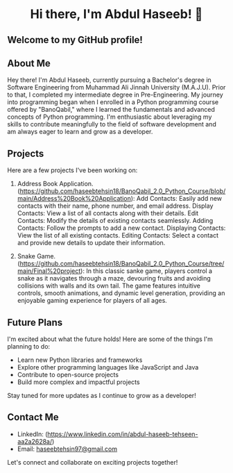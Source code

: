 # <div  align="center">Hi there, I'm Abdul Haseeb! 👋</div>

## Welcome to my GitHub profile!

## About Me
Hey there! I'm Abdul Haseeb, currently pursuing a Bachelor's degree in Software Engineering from Muhammad Ali Jinnah University (M.A.J.U). Prior to that, I completed my intermediate degree in Pre-Engineering. My journey into programming began when I enrolled in a Python programming course offered by "BanoQabil," where I learned the fundamentals and advanced concepts of Python programming.
I'm enthusiastic about leveraging my skills to contribute meaningfully to the field of software development and am always eager to learn and grow as a developer.

## Projects
Here are a few projects I've been working on:

1. Address Book Application.
   (https://github.com/haseebtehsin18/BanoQabil_2.0_Python_Course/blob/main/Address%20Book%20Application): Add Contacts: Easily add new contacts with their name, phone number, and email address. Display Contacts: View a list of all contacts along with their details. Edit Contacts: Modify the details of existing contacts seamlessly. Adding Contacts: Follow the prompts to add a new contact. Displaying Contacts: View the list of all existing contacts. Editing Contacts: Select a contact and provide new details to update their information.

2. Snake Game.
   (https://github.com/haseebtehsin18/BanoQabil_2.0_Python_Course/tree/main/Final%20project): In this classic sanke game, players control a snake as it navigates through a maze, devouring fruits and avoiding collisions with walls and its own tail. The game features intuitive controls, smooth animations, and dynamic level generation, providing an enjoyable gaming experience for players of all ages.

## Future Plans
I'm excited about what the future holds! Here are some of the things I'm planning to do:

- Learn new Python libraries and frameworks
- Explore other programming languages like JavaScript and Java
- Contribute to open-source projects
- Build more complex and impactful projects

Stay tuned for more updates as I continue to grow as a developer!

## Contact Me
- LinkedIn: (https://www.linkedin.com/in/abdul-haseeb-tehseen-aa2a2628a/)
- Email: haseebtehsin97@gmail.com
  
Let's connect and collaborate on exciting projects together!
